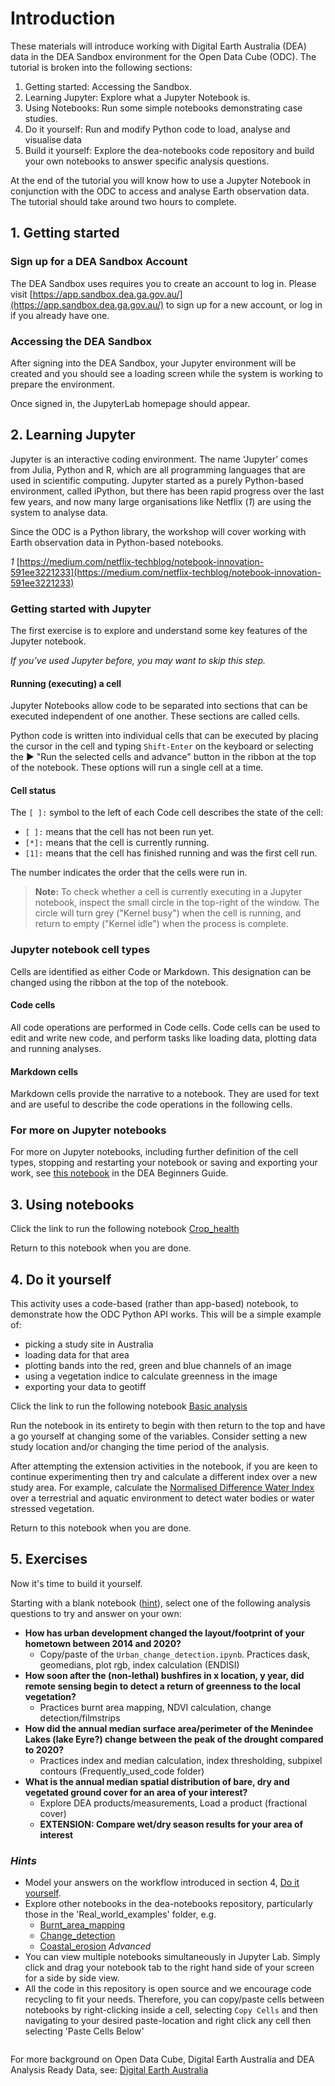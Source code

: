 # Introduction

These materials will introduce working with Digital Earth Australia (DEA) data
in the DEA Sandbox environment for the Open Data Cube (ODC). The tutorial is
broken into the following sections:

1. Getting started: Accessing the Sandbox.
2. Learning Jupyter: Explore what a Jupyter Notebook is.
3. Using Notebooks: Run some simple notebooks demonstrating case studies.
4. Do it yourself: Run and modify Python code to load, analyse and visualise data
5. Build it yourself: Explore the dea-notebooks code repository and build your own
   notebooks to answer specific analysis questions.

At the end of the tutorial you will know how to use a Jupyter Notebook in
conjunction with the ODC to access and analyse Earth observation data. The
tutorial should take around two hours to complete.

## 1. Getting started

### Sign up for a DEA Sandbox Account

The DEA Sandbox uses requires you to create an account to log in. Please visit
[https://app.sandbox.dea.ga.gov.au/](https://app.sandbox.dea.ga.gov.au/) to sign
up for a new account, or log in if you already have one.

### Accessing the DEA Sandbox

After signing into the DEA Sandbox, your Jupyter environment will be created and
you should see a loading screen while the system is working
to prepare the environment.

Once signed in, the JupyterLab homepage should appear.

## 2. Learning Jupyter

Jupyter is an interactive coding environment. The name ‘Jupyter’ comes from
Julia, Python and R, which are all programming languages that are used in
scientific computing. Jupyter started as a purely Python-based environment,
called iPython, but there has been rapid progress over the last few years, and
now many large organisations like Netflix (*1*) are using the system to analyse
data.

Since the ODC is a Python library, the workshop will cover working with Earth observation data in Python-based notebooks.

*1*
[https://medium.com/netflix-techblog/notebook-innovation-591ee3221233](https://medium.com/netflix-techblog/notebook-innovation-591ee3221233)

### Getting started with Jupyter

The first exercise is to explore and understand some key features of the Jupyter
notebook.

*If you’ve used Jupyter before, you may want to skip this step.*

#### Running (executing) a cell

Jupyter Notebooks allow code to be separated into sections that can be executed
independent of one another. These sections are called cells.

Python code is written into individual cells that can be executed by placing the
cursor in the cell and typing `Shift-Enter` on the keyboard or selecting the ►
"Run the selected cells and advance" button in the ribbon at the top of the
notebook. These options will run a single cell at a time.

#### Cell status

The `[ ]:` symbol to the left of each Code cell describes the state of the cell:

- `[ ]:` means that the cell has not been run yet.
- `[*]:` means that the cell is currently running.
- `[1]:` means that the cell has finished running and was the first cell run.

The number indicates the order that the cells were run in.

> **Note:** To check whether a cell is currently executing in a Jupyter notebook,
> inspect the small circle in the top-right of the window. The circle will turn
> grey ("Kernel busy") when the cell is running, and return to empty ("Kernel
> idle") when the process is complete.

### Jupyter notebook cell types

Cells are identified as either Code or Markdown. This designation can be
changed using the ribbon at the top of the notebook.

#### Code cells

All code operations are performed in Code cells. Code cells can be used to edit
and write new code, and perform tasks like loading data, plotting data and
running analyses.

#### Markdown cells

Markdown cells provide the narrative to a notebook. They are used for text and
are useful to describe the code operations in the following cells.

### For more on Jupyter notebooks

For more on Jupyter notebooks, including further definition of the cell types,
stopping and restarting your notebook or saving and exporting your work, see
[this notebook](../01_Jupyter_notebooks.ipynb) in the DEA Beginners Guide.

## 3. Using notebooks

Click the link to run the following notebook
[Crop_health](../../Real_world_examples/Crop_health.ipynb)

Return to this notebook when you are done.

## 4. Do it yourself

This activity uses a code-based (rather than app-based) notebook, to demonstrate
how the ODC Python API works. This will be a simple example of:

- picking a study site in Australia
- loading data for that area
- plotting bands into the red, green and blue channels of an image
- using a vegetation indice to calculate greenness in the image
- exporting your data to geotiff

Click the link to run the following notebook
[Basic analysis](../06_Basic_analysis.ipynb)

Run the notebook in its entirety to begin with then return to the top and have a
go yourself at changing some of the variables. Consider setting a new study
location and/or changing the time period of the analysis.

After attempting the extension activities in the notebook, if you are keen to
continue experimenting then try and calculate a different index over a new study
area. For example, calculate the
[Normalised Difference Water Index](https://eos.com/ndwi/) over a terrestrial
and aquatic environment to detect water bodies or water stressed vegetation.

Return to this notebook when you are done.

## 5. Exercises

Now it's time to build it yourself.

Starting with a blank notebook ([hint](../01_Jupyter_notebooks.ipynb)), select
one of the following analysis questions to try and answer on your own:

- **How has urban development changed the layout/footprint of your hometown between 2014 and 2020?**
  - Copy/paste of the `Urban_change_detection.ipynb`. Practices dask, geomedians,
    plot rgb, index calculation (ENDISI)
- **How soon after the (non-lethal) bushfires in x location, y year, did remote sensing begin to detect a return of greenness to the local vegetation?**
  - Practices burnt area mapping, NDVI calculation, change detection/filmstrips
- **How did the annual median surface area/perimeter of the Menindee Lakes (lake Eyre?) change between the peak of the drought compared to 2020?**
  - Practices index and median calculation, index thresholding, subpixel contours
    (Frequently_used_code folder)
- **What is the annual median spatial distribution of bare, dry and vegetated ground cover for an area of your interest?**
  - Explore DEA products/measurements, Load a product (fractional cover)
  - **EXTENSION: Compare wet/dry season results for your area of interest**

### *Hints*

- Model your answers on the workflow introduced in section 4,
  [Do it yourself](../06_Basic_analysis.ipynb).
- Explore other notebooks in the dea-notebooks repository, particularly those in
  the 'Real_world_examples' folder, e.g.
  - [Burnt_area_mapping](../../Real_world_examples/Burnt_area_mapping.ipynb)
  - [Change_detection](../../Real_world_examples/Change_detection.ipynb)
  - [Coastal_erosion](../../Real_world_examples/Coastal_erosion.ipynb) *Advanced*
- You can view multiple notebooks simultaneously in Jupyter Lab. Simply click and
  drag your notebook tab to the right hand side of your screen for a side by side
  view.
- All the code in this repository is open source and we encourage code recycling
  to fit your needs. Therefore, you can copy/paste cells between notebooks by
  right-clicking inside a cell, selecting `Copy Cells` and then navigating to your
  desired paste-location and right click any cell then selecting 'Paste Cells
  Below'

```python

```


For more background on Open Data Cube, Digital Earth Australia and DEA Analysis
Ready Data, see: [Digital Earth Australia](../02_DEA.ipynb)